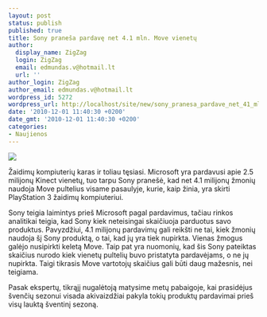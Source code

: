 ```yaml
---
layout: post
status: publish
published: true
title: Sony praneša pardavę net 4.1 mln. Move vienetų
author:
  display_name: ZigZag
  login: ZigZag
  email: edmundas.v@hotmail.lt
  url: ''
author_login: ZigZag
author_email: edmundas.v@hotmail.lt
wordpress_id: 5272
wordpress_url: http://localhost/site/new/sony_pranesa_pardave_net_41_mln_move_/
date: '2010-12-01 11:40:30 +0200'
date_gmt: '2010-12-01 11:40:30 +0200'
categories:
- Naujienos
---
```

<div class="imgright"><img src="http://www.part.lt/img/eeb4e9d9b87d2bb789438909d4ec0e91848.jpg"  /></div>
<p>Žaidimų kompiuterių karas ir toliau tęsiasi. Microsoft yra pardavusi apie 2.5 milijonų Kinect vienetų, tuo tarpu Sony pranešė, kad net 4.1 milijonų žmonių naudoja Move pultelius visame pasaulyje, kurie, kaip žinia, yra skirti PlayStation 3 žaidimų kompiuteriui. </p>
<p>Sony teigia laimintys prieš Microsoft pagal pardavimus, tačiau rinkos analitikai teigia, kad Sony kiek neteisingai skaičiuoja parduotus savo produktus. Pavyzdžiui, 4.1 milijonų pardavimų gali reikšti ne tai, kiek žmonių naudoja šį Sony produktą, o tai, kad jų yra tiek nupirkta. Vienas žmogus galėjo nusipirkti keletą Move. Taip pat yra nuomonių, kad šis Sony pateiktas skaičius nurodo kiek vienetų pultelių buvo pristatyta pardavėjams, o ne jų nupirkta. Taigi tikrasis Move vartotojų skaičius gali būti daug mažesnis, nei teigiama.</p>
<p>Pasak ekspertų, tikrąjį nugalėtoją matysime metų pabaigoje, kai prasidėjus švenčių sezonui visada akivaizdžiai pakyla tokių produktų pardavimai prieš visų lauktą šventinį sezoną.</p>
<p></p>
